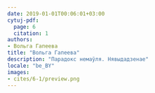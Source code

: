 ```yaml
---
date: 2019-01-01T00:06:01+03:00
cytuj-pdf:
  page: 6
  citation: 1
authors:
- Вольга Гапеева
title: "Вольга Гапеева"
description: "Парадокс немаўля. Нявыдадзенае"
locale: "be_BY"
images:
- cites/6-1/preview.png
---
```

